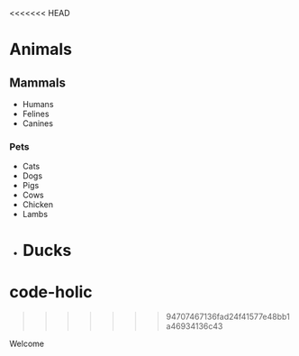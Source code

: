 <<<<<<< HEAD

# Animals

## Mammals

- Humans
- Felines
- Canines

### Pets

- Cats
- Dogs
- Pigs
- Cows
- Chicken
- Lambs
- # Ducks

# code-holic

> > > > > > > 94707467136fad24f41577e48bb1a46934136c43

Welcome
